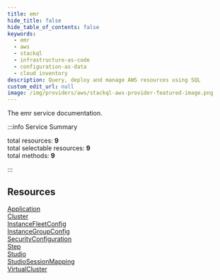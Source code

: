 ```yaml
---
title: emr
hide_title: false
hide_table_of_contents: false
keywords:
  - emr
  - aws
  - stackql
  - infrastructure-as-code
  - configuration-as-data
  - cloud inventory
description: Query, deploy and manage AWS resources using SQL
custom_edit_url: null
image: /img/providers/aws/stackql-aws-provider-featured-image.png
---
```


The emr service documentation.

:::info Service Summary

<div class="row">
<div class="providerDocColumn">
<span>total resources:&nbsp;<b>9</b></span><br />
<span>total selectable resources:&nbsp;<b>9</b></span><br />
<span>total methods:&nbsp;<b>9</b></span><br />
</div>
</div>

:::

## Resources
<div class="row">
<div class="providerDocColumn">
<a href="/providers/aws/emr/Application/">Application</a><br />
<a href="/providers/aws/emr/Cluster/">Cluster</a><br />
<a href="/providers/aws/emr/InstanceFleetConfig/">InstanceFleetConfig</a><br />
<a href="/providers/aws/emr/InstanceGroupConfig/">InstanceGroupConfig</a><br />
<a href="/providers/aws/emr/SecurityConfiguration/">SecurityConfiguration</a>
</div>
<div class="providerDocColumn">
<a href="/providers/aws/emr/Step/">Step</a><br />
<a href="/providers/aws/emr/Studio/">Studio</a><br />
<a href="/providers/aws/emr/StudioSessionMapping/">StudioSessionMapping</a><br />
<a href="/providers/aws/emr/VirtualCluster/">VirtualCluster</a>
</div>
</div>